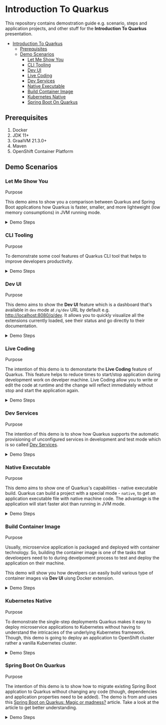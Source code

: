 # Introduction To Quarkus

This repository contains demostration guide e.g. scenario, steps and application projects, and other stuff for the **Introduction To Quarkus** presentation.

- [Introduction To Quarkus](#introduction-to-quarkus)
  - [Prerequisites](#prerequisites)
  - [Demo Scenarios](#demo-scenarios)
    - [Let Me Show You](#let-me-show-you)
    - [CLI Tooling](#cli-tooling)
    - [Dev UI](#dev-ui)
    - [Live Coding](#live-coding)
    - [Dev Services](#dev-services)
    - [Native Executable](#native-executable)
    - [Build Container Image](#build-container-image)
    - [Kubernetes Native](#kubernetes-native)
    - [Spring Boot On Quarkus](#spring-boot-on-quarkus)

## Prerequisites

1. Docker
2. JDK 11+
3. GraalVM 21.3.0+
4. Maven
5. OpenShift Container Platform

## Demo Scenarios

### Let Me Show You

Purpose

This demo aims to show you a comparison between Quarkus and Spring Boot applications how Quarkus is faster, smaller, and more lightweight (low memory consumptions) in JVM running mode.

<details>
<summary>Demo Steps</summary>

> **_Speaker Note_**
>
> You can quickly show the code of both projects before starting this demo.

1. Go to top level of this directory (`quarkus-introduction`).

2. Build and package both applications.

   _Spring Boot:_

   ```sh
   mvn clean install package -DskipTests -f let-me-show-you/spring-demo
   ```

   _Quarkus:_

   ```sh
   mvn clean install package -DskipTests -Dquarkus.package.type=uber-jar -f let-me-show-you/quarkus-demo
   ```

3. Compare the application artefacts size in the `target` dicrectory in each project. **Quarkus application should be smaller than Spring Boot**.

   _Spring Boot:_

   ```sh
   ls -lh let-me-show-you/spring-demo/target
   ...
   -rw-r--r--  1 dom  staff    17M Mar 24 23:53 spring-demo-0.0.1-SNAPSHOT.jar
   ...
   ```

   _Quarkus:_

   ```sh
   ls -lh let-me-show-you/quarkus-demo/target
   ...
   -rw-r--r--   1 dom  staff   156K Mar 25 00:29 quarkus-demo-1.0.0-SNAPSHOT-runner.jar
   ...
   ```

4. Run both applications in separate terminal windows.

   _Spring Boot:_

   ```sh
   java -jar let-me-show-you/spring-demo/target/spring-demo-0.0.1-SNAPSHOT.jar
   ```

   _Quarkus:_

   ```sh
   java -jar let-me-show-you/quarkus-demo/target/quarkus-demo-1.0.0-SNAPSHOT-runner.jar
   ```

   ![image](images/let-me-show-you-1.png)

5. Look for both application startup times in the logs to compare them. **Quarkus should be faster than Spring Boot.**

6. Run [jps](https://docs.oracle.com/en/java/javase/11/tools/jps.html) command in a new terminal window to get Java process ID of both applications.

   ```sh
   jps

   33045 spring-demo-0.0.1-SNAPSHOT.jar
   33053 quarkus-demo-1.0.0-SNAPSHOT-runner.jar
   ...
   ```

7. Use [jhsdb](https://docs.oracle.com/en/java/javase/11/tools/jhsdb.html) command to get heap information of both applications. Replace the `<PID>` with the process ID from `jps` command output above. Then look at the `used` attribute in the `G1 Heap` section (See sample output below.) And then compare the values from both applications. **Quarkus appliation should use less memory than Spring Boot application.**

   **_Note._** Building Quarkus applicaiton using [fast-jar](https://quarkus.io/guides/maven-tooling#fast-jar) will cause the application consumes slightly less memory than the legacy jar and uber jar.

   _Command:_

   ```sh
   jhsdb jmap --heap --pid <PID>
   ```

   _Sample output:_

   ```sh
   Attaching to process ID 33053, please wait...
   Debugger attached successfully.
   Server compiler detected.
   JVM version is 11.0.13+7-jvmci-21.3-b05

   using thread-local object allocation.
   Garbage-First (G1) GC with 8 thread(s)

   Heap Configuration:
      MinHeapFreeRatio         = 40
      MaxHeapFreeRatio         = 70
      MaxHeapSize              = 8589934592 (8192.0MB)
      NewSize                  = 1363144 (1.2999954223632812MB)
      MaxNewSize               = 5152702464 (4914.0MB)
      OldSize                  = 5452592 (5.1999969482421875MB)
      NewRatio                 = 2
      SurvivorRatio            = 8
      MetaspaceSize            = 21807104 (20.796875MB)
      CompressedClassSpaceSize = 1073741824 (1024.0MB)
      MaxMetaspaceSize         = 17592186044415 MB
      G1HeapRegionSize         = 2097152 (2.0MB)

   Heap Usage:
   G1 Heap:
      regions  = 4096
      capacity = 8589934592 (8192.0MB)
      used     = 76087088 (72.56230163574219MB)
      free     = 8513847504 (8119.437698364258MB)
      0.885770283639431% used
   G1 Young Generation:
   Eden Space:
      regions  = 34
      capacity = 333447168 (318.0MB)
      used     = 71303168 (68.0MB)
      free     = 262144000 (250.0MB)
      21.38364779874214% used
   Survivor Space:
      regions  = 2
      capacity = 4194304 (4.0MB)
      used     = 4194304 (4.0MB)
      free     = 0 (0.0MB)
      100.0% used
   G1 Old Generation:
      regions  = 2
      capacity = 203423744 (194.0MB)
      used     = 589616 (0.5623016357421875MB)
      free     = 202834128 (193.4376983642578MB)
      0.2898462039908183% used
   ```

[↩ back to top](#let-me-show-you)

</details>

### CLI Tooling

Purpose

To demonstrate some cool features of Quarkus CLI tool that helps to improve developers productivity.

<details>
<summary>Demo Steps</summary>

> **_Speaker Note_**
>
> You can mention that the developers don't have to use Quarkus CLI if they don't prefer to. Developers can still use **Maven** or **Gradle** to build their project. For other tasks, they just do whatever they've been doing. Quarkus CLI just a tool that helps develpers to get more convenience.

1. Create a project.

   ```sh
   quarkus create quarkus-demo
   ```

2. Take a look in the project directory, sample code, readme, dockerfile should be created.

3. Add a dependency.

   ```sh
   quarkus extension add kubernetes
   ```

4. Add a depencency with ambigous name.

   ```sh
   quarkus extension add hibernate postgresql
   ```

5. Then take a look at the POM or Gradle file in the project. There should be new dependencies added.

6. Remove dependencies.

   ```sh
   quarkus extension remove quarkus-hibernate-orm-panache quarkus-jdbc-postgresql
   ```

7. Check the POM or Gradle file again, the dependencies should have gone.

8. Build project.

   ```sh
   quarkus build
   ```

9. Run project in `dev` (live coding) mode. This will also open port `5005` for remote debugging.

   ```sh
   quarkus dev
   ```

10. Take a look at the shortcut and menu in the terminal. Then press `W` on keyboard to open the application URL.

[↩ back to top](#cli-tooling)

</details>

### Dev UI

Purpose

This demo aims to show the **Dev UI** feature which is a dashboard that's available in `dev` mode at `/q/dev` URL by default e.g. [http://localhost:8080/q/dev](http://localhost:8080/q/dev). It allows you to quickly visualize all the extensions currently loaded, see their status and go directly to their documentation.

<details>
<summary>Demo Steps</summary>

1. Run a project in `dev` mode.

   ```sh
   quarkus dev
   ```

2. Press `D` on keyboard. The **Dev UI** page will be opened automatically in a web browser.

   ![image](images/dev-ui-1.png)

3. Take a look at the **Configuration** widget, you can edit application properties at run time will reflect to the `application.properties` file without restarting application. Also, the **ArC** widget that has a few menu to view Beans, Observers, Interceptors etc. in the DI container.

   There are also the other widgets for some extensions that you can use to view documents, edit extension specific configurations as well.

4. Usually, microservice application should have the URL to get health status (health checks) and metrics of application for monitoring.

   Add health checks and metrics extension, re run the application and open **Dev UI** again to see the health check widget.

   ```sh
   quarkus extension add health
   ```

   ```sh
   quarkus extension add metric
   ```

   ```sh
   quarkus extension add quarkus-smallrye-health quarkus-smallrye-metrics
   ```

5. Run the application and open **Dev UI** again to see the health checks widget.

   ![image](/images/dev-ui-2.png)

6. Open:

   1. [http://localhost:8080/q/health/live](http://localhost:8080/q/health/live) to check liveness.
   2. [http://localhost:8080/q/health/ready](http://localhost:8080/q/health/ready)to check readiness.
   3. [http://localhost:8080/q/health/started](http://localhost:8080/q/health/started) to check whether the application is started.

7. Open [http://localhost:8080/q/metrics](http://localhost:8080/q/metrics) to see all metrics exposed by the application.

[↩ back to top](#dev-ui)

</details>

### Live Coding

Purpose

The intention of this demo is to demonstarte the **Live Coding** feature of Quarkus. This feature helps to reduce times to start/stop application during development work on develper machine. Live Coding allow you to write or edit the code at runtime and the change will reflect immediately without stop and start the application again.

<details>
<summary>Demo Steps</summary>

1. Start the application in `dev` mode. And open [http://localhost:8080/hello](http://localhost:8080/hello) in a web browser.

   ```sh
   quarkus dev
   ```

2. Make some code change i.e. returned message. Then refresh the web browser. The change will reflect immediately without restart the build.

[↩ back to top](#live-coding)

</details>

### Dev Services

Purpose

The intention of this demo is to show how Quarkus supports the automatic provisioning of unconfigured services in development and test mode which is so called [Dev Services](https://quarkus.io/guides/dev-services).

<details>
<summary>Demo Steps</summary>

1. Run the **Producer** application in [`dev-services/kafka-quickstart-producer`](dev-services/kafka-quickstart-producer) directory. And wait until the application is un and running. The Kafa dev service should get started automatically.

   ```sh
   quarkus dev
   ```

2. Run the **Processor** application in [`dev-services/kafka-quickstart-processor`](dev-services/kafka-quickstart-processor) directory. And wait until the application is un and running.

   ```sh
   quarkus dev
   ```

3. Go to the terminal you ran the **Producer** application then press `W` on keyboard to open a web page.

4. Click on the `quote.html` URL.

5. Demo the app.

[↩ back to top](#dev-services)

</details>

### Native Executable

Purpose

This demo aims to show one of Quarkus's capabilities - native executable build. Quarkus can build a project with a special mode - `native`, to get an application executable file with native machine code. The advantage is the application will start faster alot than running in JVM mode.

<details>
<summary>Demo Steps</summary>

1. Build the project with native paramenter.

   ```sh
   mvn clean package -DskipTests -Pnative
   ```

   OR

   ```sh
   quarkus build --native
   ```

2. Run the application with native executable file in the `target` directory.

   ```sh
   ./target/quarkus-demo-1.0.0-SNAPSHOT-runner
   ```

3. Observe the superfast startup time in the first line of logs.

   ```txt
   __  ____  __  _____   ___  __ ____  ______
   --/ __ \/ / / / _ | / _ \/ //_/ / / / __/
   -/ /_/ / /_/ / __ |/ , _/ ,< / /_/ /\ \
   --\___\_\____/_/ |_/_/|_/_/|_|\____/___/
   2022-03-28 11:31:56,254 INFO  [io.quarkus] (main) demo1 1.0.0-SNAPSHOT native (powered by Quarkus 2.7.5.Final) started in 0.079s. Listening on: http://0.0.0.0:8080
   2022-03-28 11:31:56,254 INFO  [io.quarkus] (main) Profile prod activated.
   2022-03-28 11:31:56,254 INFO  [io.quarkus] (main) Installed features: [cdi, jdbc-postgresql, kubernetes, resteasy, smallrye-context-propagation, smallrye-health, smallrye-metrics, vertx]
   ```

[↩ back to top](#native-executable)

</details>

### Build Container Image

Purpose

Usually, microservice application is packaged and deployed with container technology. So, building the container image is one of the tasks that develoepers need to to during develpoment process to test and deploy the application on their machine.

This demo will show you how develpers can easily build various type of container images via **Dev UI** uisng Docker extension.

<details>
<summary>Demo Steps</summary>

> **_Speaker Note_**
>
> Mention that usually, developers will build a container image after they've done developement work in local machine to test the application deployment and a few checks before they push the code changes to source control i.e. Git. With Quarkus extensions i.e. Docker they can build the container image via **Dev UI** without writing the `Dockerfile` (it was generated automatically since the projected was created) and using the `docker build...` command.

1. Add a Docker extension to the project.

   ```sh
   quarkus extension add docker
   ```

2. Run the project in **dev** mode.

   ```sh
   quarkus dev
   ```

3. Open **Dev UI** dashboard by pressing `D` on keyboard. Then click on **build**.

   ![image](images/build-container-image-1.png)

4. Select the build option and click on **Build** button.

   ![image](images/build-container-image-2.png)

5. Go back to terminal and observe the logs.

   ```txt
   2022-03-28 11:43:05,769 INFO  [io.qua.con.ima.doc.dep.DockerProcessor] (build-3) Starting (local) container image build for jar using docker.
   2022-03-28 11:43:05,772 INFO  [io.qua.con.ima.doc.dep.DockerProcessor] (build-3) Executing the following command to build docker image: 'docker build -f /Users/dom/Temp/demo1/src/main/docker/Dockerfile.jvm -t dom/demo1:1.0.0-SNAPSHOT /Users/dom/Temp/demo1'
   2022-03-28 11:43:07,903 INFO  [io.qua.con.ima.doc.dep.DockerProcessor] (build-3) #1 [internal] load build definition from Dockerfile.jvm
   2022-03-28 11:43:07,904 INFO  [io.qua.con.ima.doc.dep.DockerProcessor] (build-3) #1 sha256:38382a805c9ca2a3f6c8240eeb3aa21207690c019095351943aa0096388f8a9f
   2022-03-28 11:43:07,904 INFO  [io.qua.con.ima.doc.dep.DockerProcessor] (build-3) #1 transferring dockerfile: 5.29kB 0.0s done
   2022-03-28 11:43:07,905 INFO  [io.qua.con.ima.doc.dep.DockerProcessor] (build-3) #1 DONE 0.0s
   2022-03-28 11:43:07,905 INFO  [io.qua.con.ima.doc.dep.DockerProcessor] (build-3)
   2022-03-28 11:43:07,905 INFO  [io.qua.con.ima.doc.dep.DockerProcessor] (build-3) #2 [internal] load .dockerignore
   2022-03-28 11:43:07,906 INFO  [io.qua.con.ima.doc.dep.DockerProcessor] (build-3) #2 sha256:51f59eaa8b92dcfc198959f084cacd96bb7ace28b8636f7fdd5584cdb08827d6
   2022-03-28 11:43:07,914 INFO  [io.qua.con.ima.doc.dep.DockerProcessor] (build-3) #2 transferring context: 115B done
   2022-03-28 11:43:07,914 INFO  [io.qua.con.ima.doc.dep.DockerProcessor] (build-3) #2 DONE 0.0s
   2022-03-28 11:43:07,916 INFO  [io.qua.con.ima.doc.dep.DockerProcessor] (build-3)
   2022-03-28 11:43:07,916 INFO  [io.qua.con.ima.doc.dep.DockerProcessor] (build-3) #3 [internal] load metadata for registry.access.redhat.com/ubi8/openjdk-11:1.11
   2022-03-28 11:43:07,917 INFO  [io.qua.con.ima.doc.dep.DockerProcessor] (build-3) #3 sha256:301e98e83faf119c95663e3f5e3f3c2978aef98761cc9e2783115a7c0873eeaa
   2022-03-28 11:43:11,814 INFO  [io.qua.con.ima.doc.dep.DockerProcessor] (build-3) #3 DONE 3.8s
   2022-03-28 11:43:11,815 INFO  [io.qua.con.ima.doc.dep.DockerProcessor] (build-3)
   2022-03-28 11:43:11,815 INFO  [io.qua.con.ima.doc.dep.DockerProcessor] (build-3) #4 [1/5] FROM registry.access.redhat.com/ubi8/openjdk-11:1.11@sha256:6fa59a5318004aef86441ea6765ebed2a43589cd521a15b1d76120a0b3cc484b
   2022-03-28 11:43:11,816 INFO  [io.qua.con.ima.doc.dep.DockerProcessor] (build-3) #4 sha256:0c7f13ed443735447f3f4189497cffaad3b9c367af8ff8a2a0eb2064bdb561c8
   2022-03-28 11:43:11,817 INFO  [io.qua.con.ima.doc.dep.DockerProcessor] (build-3) #4 DONE 0.0s
   .....
   .....
   ```

6. Run the container built from the previous step.

   ```sh
   docker run --rm -i -p 9091:8080 <container image>
   ```

7. Open [http://localhost:9091](http://localhost:9091) in a web browser.

[↩ back to top](#build-container-image)

</details>

### Kubernetes Native

Purpose

To demonstrate the single-step deployments Quarkus makes it easy to deploy microservice applications to Kubernetes without having to understand the intricacies of the underlying Kubernetes framework. Though, this demo is going to deploy an application to OpenShift cluster rather a vanilla Kubernetes cluster.

<details>
<summary>Demo Steps</summary>

1. Remove docker extension from the project.

   ```sh
   quarkus extension remove docker
   ```

2. Add OpenShift extension to the project.

   ```sh
   quarkus extension add openshift
   ```

3. Login to OpenShift Console, then create a new project e.g. `test`, and then grab the login command.

4. Go to terminal and execute the login command.

5. Set default project.

   ```sh
   oc project test
   ```

6. Build and deploy application on OpenShift

   ```sh
   quarkus build -Dquarkus.kubernetes.deploy=true \
   -Dquarkus.kubernetes-client.trust-certs=true \
   -Dmaven.test.skip=true
   ```

7. Wait until it finished.

   ```txt
   [INFO] [io.quarkus.container.image.openshift.deployment.OpenshiftProcessor] Successfully pushed image-registry.openshift-image-registry.svc:5000/test/demo1@sha256:7a4fc2eaa73bd722a79f1c1123b9f1badcbcdb71a983f51ed441d9fb81fc2226
   [INFO] [io.quarkus.container.image.openshift.deployment.OpenshiftProcessor] Push successful
   [INFO] [io.quarkus.kubernetes.deployment.KubernetesDeployer] Deploying to openshift server: https://api.cluster-qx9qw.qx9qw.sandbox1821.opentlc.com:6443/ in namespace: test.
   [INFO] [io.quarkus.kubernetes.deployment.KubernetesDeployer] Applied: Service demo1.
   [INFO] [io.quarkus.kubernetes.deployment.KubernetesDeployer] Applied: ImageStream demo1.
   [INFO] [io.quarkus.kubernetes.deployment.KubernetesDeployer] Applied: ImageStream openjdk-11.
   [INFO] [io.quarkus.kubernetes.deployment.KubernetesDeployer] Applied: BuildConfig demo1.
   [INFO] [io.quarkus.kubernetes.deployment.KubernetesDeployer] Applied: DeploymentConfig demo1.
   [INFO] [io.quarkus.deployment.QuarkusAugmentor] Quarkus augmentation completed in 206660ms
   ```

8. Expose a new route for the application.

   ```sh
   oc expose svc <service name>
   ```

9. Go to OpenShift Console, **Topology** menu. Then open a application link.

[↩ back to top](#kubernetes-native)

</details>

### Spring Boot On Quarkus

Purpose

The intention of this demo is to show how to migrate existing Spring Boot applcation to Quarkus without changing any code (though, dependencies and application properties need to be added). The demo is from and uses this [Spring Boot on Quarkus: Magic or madness?](https://developers.redhat.com/blog/2021/02/09/spring-boot-on-quarkus-magic-or-madness) article. Take a look at the article to get better understanding.

<details>
<summary>Demo Steps</summary>

1. The demo project requires a PostgreSQL database so run it with this Docker command.

   ```sh
   docker run --ulimit memlock=-1:-1 -it --rm=true --memory-swappiness=0 --name tododb -e POSTGRES_USER=todo -e POSTGRES_PASSWORD=todo -e POSTGRES_DB=tododb -p 5432:5432 postgres:13
   ```

2. Run the application.

   ```sh
   ./mvnw clean spring-boot:run
   ```

   The application should run with Spring Boot framework.

   ```txt
   10:58:52.816 [Thread-0] DEBUG org.springframework.boot.devtools.restart.classloader.RestartClassLoader - Created RestartClassLoader org.springframework.boot.devtools.restart.classloader.RestartClassLoader@26e6c1ba

   .   ____          _            __ _ _
   /\\ / ___'_ __ _ _(_)_ __  __ _ \ \ \ \
   ( ( )\___ | '_ | '_| | '_ \/ _` | \ \ \ \
   \\/  ___)| |_)| | | | | || (_| |  ) ) ) )
   '  |____| .__|_| |_|_| |_\__, | / / / /
   =========|_|==============|___/=/_/_/_/
   :: Spring Boot ::                (v2.6.3)

   2022-03-28 10:58:53.474  INFO 27863 --- [  restartedMain] i.q.todospringquarkus.TodoApplication    : Starting TodoApplication using Java 11.0.13 on asuksunt-mac with PID 27863 (/Users/dom/Repo/todo-spring-quarkus/target/classes started by dom in /Users/dom/Repo/todo-spring-quarkus)
   2022-03-28 10:58:53.475  INFO 27863 --- [  restartedMain] i.q.todospringquarkus.TodoApplication    : No active profile set, falling back to default profiles: default
   2022-03-28 10:58:53.561  INFO 27863 --- [  restartedMain] .e.DevToolsPropertyDefaultsPostProcessor : Devtools property defaults active! Set 'spring.devtools.add-properties' to 'false' to disable
   2022-03-28 10:58:53.562  INFO 27863 --- [  restartedMain] .e.DevToolsPropertyDefaultsPostProcessor : For additional web related logging consider setting the 'logging.level.web' property to 'DEBUG'
   2022-03-28 10:58:54.787  INFO 27863 --- [  restartedMain] .s.d.r.c.RepositoryConfigurationDelegate : Bootstrapping Spring Data JPA repositories in DEFAULT mode.
   2022-03-28 10:58:54.846  INFO 27863 --- [  restartedMain] .s.d.r.c.RepositoryConfigurationDelegate : Finished Spring Data repository scanning in 45 ms. Found 1 JPA repository interfaces.
   2022-03-28 10:58:55.702  INFO 27863 --- [  restartedMain] o.s.b.w.embedded.tomcat.TomcatWebServer  : Tomcat initialized with port(s): 8080 (http)
   2022-03-28 10:58:55.715  INFO 27863 --- [  restartedMain] o.apache.catalina.core.StandardService   : Starting service [Tomcat]
   2022-03-28 10:58:55.715  INFO 27863 --- [  restartedMain] org.apache.catalina.core.StandardEngine  : Starting Servlet engine: [Apache Tomcat/9.0.56]
   2022-03-28 10:58:55.811  INFO 27863 --- [  restartedMain] o.a.c.c.C.[Tomcat].[localhost].[/]       : Initializing Spring embedded WebApplicationContext
   2022-03-28 10:58:55.811  INFO 27863 --- [  restartedMain] w.s.c.ServletWebServerApplicationContext : Root WebApplicationContext: initialization completed in 2248 ms
   2022-03-28 10:58:56.218  INFO 27863 --- [  restartedMain] o.hibernate.jpa.internal.util.LogHelper  : HHH000204: Processing PersistenceUnitInfo [name: default]
   2022-03-28 10:58:56.267  INFO 27863 --- [  restartedMain] org.hibernate.Version                    : HHH000412: Hibernate ORM core version 5.6.4.Final
   2022-03-28 10:58:56.433  INFO 27863 --- [  restartedMain] o.hibernate.annotations.common.Version   : HCANN000001: Hibernate Commons Annotations {5.1.2.Final}
   2022-03-28 10:58:56.530  INFO 27863 --- [  restartedMain] com.zaxxer.hikari.HikariDataSource       : HikariPool-1 - Starting...
   2022-03-28 10:58:56.641  INFO 27863 --- [  restartedMain] com.zaxxer.hikari.HikariDataSource       : HikariPool-1 - Start completed.
   2022-03-28 10:58:56.670  INFO 27863 --- [  restartedMain] org.hibernate.dialect.Dialect            : HHH000400: Using dialect: org.hibernate.dialect.PostgreSQL10Dialect
   2022-03-28 10:58:57.218  WARN 27863 --- [  restartedMain] o.h.engine.jdbc.spi.SqlExceptionHelper   : SQL Warning Code: 0, SQLState: 00000
   2022-03-28 10:58:57.218  WARN 27863 --- [  restartedMain] o.h.engine.jdbc.spi.SqlExceptionHelper   : table "todo" does not exist, skipping
   2022-03-28 10:58:57.221  WARN 27863 --- [  restartedMain] o.h.engine.jdbc.spi.SqlExceptionHelper   : SQL Warning Code: 0, SQLState: 00000
   2022-03-28 10:58:57.221  WARN 27863 --- [  restartedMain] o.h.engine.jdbc.spi.SqlExceptionHelper   : sequence "hibernate_sequence" does not exist, skipping
   2022-03-28 10:58:57.239  INFO 27863 --- [  restartedMain] o.h.t.schema.internal.SchemaCreatorImpl  : HHH000476: Executing import script 'file:/Users/dom/Repo/todo-spring-quarkus/target/classes/import.sql'
   2022-03-28 10:58:57.244  INFO 27863 --- [  restartedMain] o.h.e.t.j.p.i.JtaPlatformInitiator       : HHH000490: Using JtaPlatform implementation: [org.hibernate.engine.transaction.jta.platform.internal.NoJtaPlatform]
   2022-03-28 10:58:57.252  INFO 27863 --- [  restartedMain] j.LocalContainerEntityManagerFactoryBean : Initialized JPA EntityManagerFactory for persistence unit 'default'
   2022-03-28 10:58:57.650  WARN 27863 --- [  restartedMain] JpaBaseConfiguration$JpaWebConfiguration : spring.jpa.open-in-view is enabled by default. Therefore, database queries may be performed during view rendering. Explicitly configure spring.jpa.open-in-view to disable this warning
   2022-03-28 10:58:57.897  INFO 27863 --- [  restartedMain] o.s.b.a.w.s.WelcomePageHandlerMapping    : Adding welcome page: class path resource [META-INF/resources/index.html]
   2022-03-28 10:58:58.791  INFO 27863 --- [  restartedMain] o.s.b.d.a.OptionalLiveReloadServer       : LiveReload server is running on port 35729
   2022-03-28 10:58:58.797  INFO 27863 --- [  restartedMain] o.s.b.a.e.web.EndpointLinksResolver      : Exposing 2 endpoint(s) beneath base path '/actuator'
   2022-03-28 10:58:58.841  INFO 27863 --- [  restartedMain] o.s.b.w.embedded.tomcat.TomcatWebServer  : Tomcat started on port(s): 8080 (http) with context path ''
   2022-03-28 10:58:58.859  INFO 27863 --- [  restartedMain] i.q.todospringquarkus.TodoApplication    : Started TodoApplication in 6.021 seconds (JVM running for 6.797)
   ```

3. Open [http://localhost:8080](http://localhost:8080) in a web browser.

4. Play around with the application a bit; Add new todo lists, mark some of them completed, and open the links at the bottom of the page.

5. Go back to the terminal and stop the application by pressing `Ctrl + C` on keyboard.

6. Start the application again with this command.

   ```sh
   ./.mvnw clean spring-boot:run
   ```

   The application should be now start with Quarkus framework.

   ```txt
   2022-03-28 10:56:41,090 INFO  [io.qua.dat.dep.dev.DevServicesDatasourceProcessor] (build-10) Dev Services for the default datasource (postgresql) started.
   2022-03-28 10:56:41,094 INFO  [io.qua.hib.orm.dep.HibernateOrmProcessor] (build-21) Setting quarkus.hibernate-orm.database.generation=drop-and-create to initialize Dev Services managed database
   __  ____  __  _____   ___  __ ____  ______
   --/ __ \/ / / / _ | / _ \/ //_/ / / / __/
   -/ /_/ / /_/ / __ |/ , _/ ,< / /_/ /\ \
   --\___\_\____/_/ |_/_/|_/_/|_|\____/___/
   2022-03-28 10:56:42,761 WARN  [org.hib.eng.jdb.spi.SqlExceptionHelper] (JPA Startup Thread: <default>) SQL Warning Code: 0, SQLState: 00000

   2022-03-28 10:56:42,762 WARN  [org.hib.eng.jdb.spi.SqlExceptionHelper] (JPA Startup Thread: <default>) table "todo" does not exist, skipping
   2022-03-28 10:56:42,766 WARN  [org.hib.eng.jdb.spi.SqlExceptionHelper] (JPA Startup Thread: <default>) SQL Warning Code: 0, SQLState: 00000
   2022-03-28 10:56:42,767 WARN  [org.hib.eng.jdb.spi.SqlExceptionHelper] (JPA Startup Thread: <default>) sequence "hibernate_sequence" does not exist, skipping
   2022-03-28 10:56:42,996 INFO  [io.quarkus] (Quarkus Main Thread) todo-spring-quarkus 0.0.1-SNAPSHOT on JVM (powered by Quarkus 2.6.3.Final) started in 8.111s. Listening on: http://0.0.0.0:8080
   2022-03-28 10:56:42,996 INFO  [io.quarkus] (Quarkus Main Thread) Profile dev activated. Live Coding activated.
   2022-03-28 10:56:42,997 INFO  [io.quarkus] (Quarkus Main Thread) Installed features: [agroal, cdi, hibernate-orm, hibernate-orm-panache, jdbc-postgresql, kubernetes, micrometer, narayana-jta, resteasy-reactive, resteasy-reactive-jackson, smallrye-context-propagation, smallrye-health, smallrye-openapi, spring-data-jpa, spring-di, spring-web, swagger-ui, vertx]
   2022-03-28 10:56:57,312 INFO  [io.quarkus] (Shutdown thread) todo-spring-quarkus stopped in 0.053s
   ```

7. Explain the magic.
   1. Dependencies in POM file e.g. quarkus profile.
   2. Application configuration in `src/main/resources/application.properties` (Scroll down to the bottom to see Quarkus's configs).

[↩ back to top](#spring-boot-on-quarkus)

</details>
